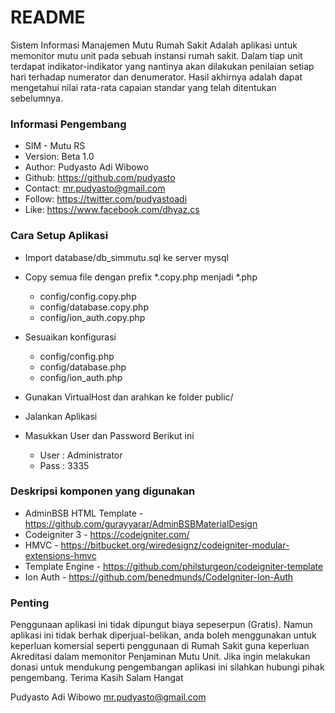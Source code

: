 # README #

Sistem Informasi Manajemen Mutu Rumah Sakit
Adalah aplikasi untuk memonitor mutu unit pada sebuah instansi rumah sakit.
Dalam tiap unit terdapat indikator-indikator yang nantinya akan dilakukan
penilaian setiap hari terhadap numerator dan denumerator. 
Hasil akhirnya adalah dapat mengetahui nilai rata-rata capaian standar yang telah
ditentukan sebelumnya.

### Informasi Pengembang ###

* SIM - Mutu RS
* Version: Beta 1.0
* Author: 	Pudyasto Adi Wibowo
* Github: 	https://github.com/pudyasto
* Contact: 	mr.pudyasto@gmail.com
* Follow: 	https://twitter.com/pudyastoadi
* Like: 	https://www.facebook.com/dhyaz.cs

### Cara Setup Aplikasi ###

* Import database/db_simmutu.sql ke server mysql
* Copy semua file dengan prefix *.copy.php menjadi *.php
    - config/config.copy.php
    - config/database.copy.php
    - config/ion_auth.copy.php
* Sesuaikan konfigurasi
    - config/config.php
    - config/database.php
    - config/ion_auth.php
* Gunakan VirtualHost dan arahkan ke folder public/
* Jalankan Aplikasi

* Masukkan User dan Password Berikut ini
    - User : Administrator
    - Pass : 3335

### Deskripsi komponen yang digunakan ###

* AdminBSB HTML Template - https://github.com/gurayyarar/AdminBSBMaterialDesign
* Codeigniter 3 - https://codeigniter.com/
* HMVC - https://bitbucket.org/wiredesignz/codeigniter-modular-extensions-hmvc
* Template Engine - https://github.com/philsturgeon/codeigniter-template
* Ion Auth - https://github.com/benedmunds/CodeIgniter-Ion-Auth

### Penting ###
Penggunaan aplikasi ini tidak dipungut biaya sepeserpun (Gratis).
Namun aplikasi ini tidak berhak diperjual-belikan, anda boleh menggunakan untuk keperluan komersial
seperti penggunaan di Rumah Sakit guna keperluan Akreditasi dalam memonitor Penjaminan Mutu Unit.
Jika ingin melakukan donasi untuk mendukung pengembangan aplikasi ini silahkan hubungi pihak pengembang.
Terima Kasih
Salam Hangat




Pudyasto Adi Wibowo
mr.pudyasto@gmail.com
